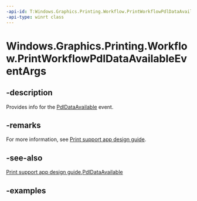 ```yaml
---
-api-id: T:Windows.Graphics.Printing.Workflow.PrintWorkflowPdlDataAvailableEventArgs
-api-type: winrt class
---
```


# Windows.Graphics.Printing.Workflow.PrintWorkflowPdlDataAvailableEventArgs

<!--
public sealed class PrintWorkflowPdlDataAvailableEventArgs
-->


## -description

Provides info for the [PdlDataAvailable](printworkflowjobuisession_pdldataavailable.md) event.

## -remarks

For more information, see [Print support app design guide](/windows-hardware/drivers/devapps/print-support-app-design-guide).

## -see-also

[Print support app design guide](/windows-hardware/drivers/devapps/print-support-app-design-guide),[PdlDataAvailable](printworkflowjobuisession_pdldataavailable.md)

## -examples


